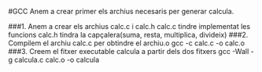 #GCC
Anem a crear primer els archius necesaris per generar calcula.

###1. Anem a crear els archius calc.c i calc.h
calc.c tindre implementat les funcions
calc.h tindra la capçalera(suma, resta, multiplica, divideix)
###2. Compilem el archiu calc.c per obtindre el archiu.o
gcc -c calc.c -o calc.o
###3. Creem el fitxer executable calcula a partir dels dos fitxers
    gcc -Wall -g calcula.c calc.o -o calcula